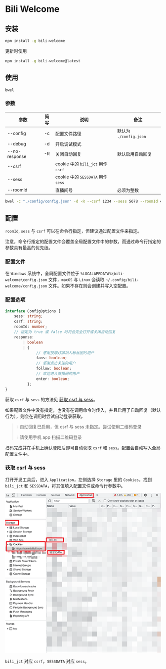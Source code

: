 # Bili Welcome

## 安装

```bash
npm install -g bili-welcome
```

更新时使用

```bash
npm install -g bili-welcome@latest
```

## 使用

```bash
bwel
```

### 参数

| 参数 | 简写 | 说明 | 备注 |
| --- |:-: | --- | --- |
| --config | -c | 配置文件路径 | 默认为 `./config.json` |
| --debug | -d | 开启调试模式 | |
| --no-response | -R | 关闭自动回复 | 默认启用自动回复 |
| --csrf | | cookie 中的 `bili_jct` 用作 `csrf` | |
| --sess | | cookie 中的 `SESSDATA` 用作 `sess` | |
| --roomId | | 直播间号 | 必须为整数 |

```bash
bwel -c "./config/config.json" -d -R --csrf 1234 --sess 5678 --roomId 4321
```

## 配置

`roomId`, `sess` 与 `csrf` 可以在命令行指定，但建议通过配置文件来指定。

注意，命令行指定的配置文件会覆盖全局配置文件中的参数，而通过命令行指定的参数具有最高的优先级。

### 配置文件

在 `Windows` 系统中，全局配置文件位于 `%LOCALAPPDATA%\bili-welcome\config.json` 文件，`macOS` 与 `Linux` 会读取 `~/.config/bili-welcome/config.json` 文件。如果不存在则会创建并写入空配置。

### 配置选项

```typescript
interface ConfigOptions {
    sess: string;
    csrf: string;
    roomId: number;
    // 指定为 true 或 false 时将会完全打开或关闭自动回复
    response:
        | boolean
        | {
              // 感谢投喂灯牌加入粉丝团的用户
              fans: boolean;
              // 感谢点击关注的用户
              follow: boolean;
              // 欢迎进入直播间的用户
              enter: boolean;
          };
}
```

获取 `csrf` 与 `sess` 的方法见 [获取 csrf 与 sess](#获取-csrf-与-sess)。

如果配置文件中没有指定，也没有在调用命令时传入，并且启用了自动回复（默认行为），则会在调用时尝试自动登录获取。

> ℹ 自动回复已启用，但 csrf 与 sess 未指定。尝试使用二维码登录
>
> ℹ 请使用手机 app 扫描二维码登录

扫码完成并在手机上确认登陆后即可自动获取 `csrf` 和 `sess`。配置会自动写入全局配置文件中。

### 获取 csrf 与 sess

打开开发工具后，进入 `Application`，左侧选择 `Storage` 里的 `Cookies`，找到 `bili_jct` 和 `SESSDATA`，将其值填入配置文件或命令行参数中。

![cookie](doc/cookie.png)

`bili_jct` 对应 `csrf`，`SESSDATA` 对应 `sess`。
